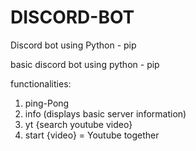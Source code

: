# DISCORD-BOT
Discord bot using Python - pip

basic discord bot using python - pip

functionalities:
1. ping-Pong
2. info (displays basic server information)
3. yt {search youtube video}
4. start {video} = Youtube together
